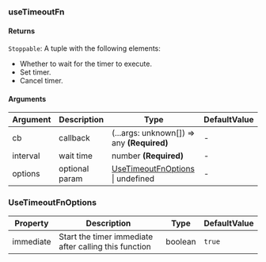 ### useTimeoutFn

#### Returns
`Stoppable`: A tuple with the following elements:
- Whether to wait for the timer to execute.
- Set timer.
- Cancel timer.

#### Arguments
|Argument|Description|Type|DefaultValue|
|---|---|---|---|
|cb|callback|(...args: unknown[]) => any  **(Required)**|-|
|interval|wait time|number  **(Required)**|-|
|options|optional param|[UseTimeoutFnOptions](#UseTimeoutFnOptions) \| undefined |-|

### UseTimeoutFnOptions

|Property|Description|Type|DefaultValue|
|---|---|---|---|
|immediate|Start the timer immediate after calling this function|boolean |`true`|